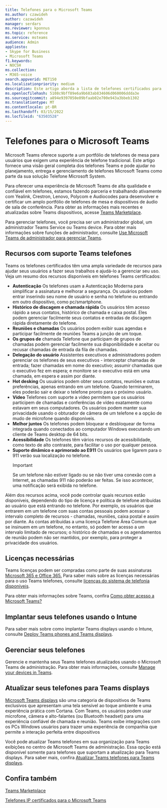 ```yaml
---
title: Telefones para o Microsoft Teams
ms.author: czawideh
author: cazawideh
manager: serdars
ms.reviewer: kponnus
ms.topic: reference
ms.service: msteams
audience: Admin
appliesto:
- Skype for Business
- Microsoft Teams
f1.keywords:
- NOCSH
ms.collection:
- M365-voice
search.appverid: MET150
ms.localizationpriority: medium
description: Este artigo aborda a lista de telefones certificados para Microsoft Teams e os recursos com suporte nos telefones certificados para Microsoft Teams.
ms.openlocfilehash: 5108c9bff89e6a9b683ab834606d060006ddda3e
ms.sourcegitcommit: a894e9397050e09bfaab02e700e943a3bbeb1302
ms.translationtype: MT
ms.contentlocale: pt-BR
ms.lasthandoff: 03/15/2022
ms.locfileid: "63503528"
---
```

# <a name="phones-for-microsoft-teams"></a>Telefones para o Microsoft Teams

Microsoft Teams oferece suporte a um portfólio de telefones de mesa para usuários que exigem uma experiência de telefone tradicional. Este artigo fornece uma visão geral completa dos telefones Teams e pode ajudar no planejamento, entrega e gerenciamento de telefones Microsoft Teams como parte da sua solução Telefone Microsoft System. 

Para oferecer uma experiência de Microsoft Teams de alta qualidade e confiável em telefones, estamos fazendo parceria e trabalhando ativamente com Yealink, Crestron, Lenovo, Polycom e Audiocodes para desenvolver e certificar um amplo portfólio de telefones de mesa e dispositivos de áudio de sala de conferência. Para obter as informações mais recentes e atualizadas sobre Teams dispositivos, acesse [Teams Marketplace](https://office.com/teamsdevices).

Para gerenciar telefones, você precisa ser um administrador global, um administrador Teams Service ou Teams device. Para obter mais informações sobre funções de administrador, consulte [Use Microsoft Teams de administrador para gerenciar Teams](../using-admin-roles.md).

## <a name="features-supported-by-teams-phones"></a>Recursos com suporte Teams telefones

Teams os telefones certificados têm uma ampla variedade de recursos para ajudar seus usuários a fazer seus trabalhos e ajudá-lo a gerenciar seu uso. Veja um resumo dos recursos disponíveis em telefones Teams certificados:

- **Autenticação** Os telefones usam a Autenticação Moderna para simplificar a assinatura e melhorar a segurança. Os usuários podem entrar inserindo seu nome de usuário e senha no telefone ou entrando em outro dispositivo, como pc/smartphone.
- **Histórico de discagem e chamada rápida** Os usuários têm acesso rápido a seus contatos, histórico de chamada e caixa postal. Eles podem gerenciar facilmente seus contatos e entradas de discagem rápida diretamente do telefone.
- **Reuniões e chamadas** Os usuários podem exibir suas agendas e participar facilmente de reuniões Teams a junção de um toque.
- **Os grupos de** chamada Telefone que participam de grupos de chamadas podem gerenciar facilmente sua disponibilidade e aceitar ou recusar chamadas de entrada da fila de chamadas.
- **Delegação do usuário** Assistentes executivos e administradores podem gerenciar os telefones de seus executivos - interceptar chamadas de entrada; fazer chamadas em nome do executivo; assumir chamadas que o executivo fez em espera; e monitore se o executivo está em uma chamada, em espera e assim por diante.
- **Hot desking** Os usuários podem obter seus contatos, reuniões e outras preferências, apenas entrando em um telefone. Quando terminarem, eles poderão sair e deixar o telefone pronto para o próximo usuário.
- **Vídeo** Telefones com suporte a vídeo permitem que os usuários participem de chamadas e conferências de vídeo exatamente como estavam em seus computadores. Os usuários podem manter sua privacidade usando o obturador de câmera de um telefone e a opção de mudo de microfone quando disponíveis.
- **Melhor juntos** Os telefones podem bloquear e desbloquear de forma integrada quando conectados ao computador Windows executando um cliente de Teams desktop de 64 bits.
- **Acessibilidade** Os telefones têm vários recursos de acessibilidade, como texto de alto contraste, para facilitar o uso por qualquer pessoa.
- **Suporte dinâmico e aprimorado ao E911** Os usuários que ligarem para o 911 verão sua localização no telefone. 
    > [!IMPORTANT]
    > Se um telefone não estiver ligado ou se não tiver uma conexão com a Internet, as chamadas 911 não poderão ser feitas. Se isso acontecer, uma notificação será exibida no telefone.

Além dos recursos acima, você pode controlar quais recursos estão disponíveis, dependendo do tipo de licença e política de telefone atribuídas ao usuário que está entrando no telefone. Por exemplo, os usuários que entrarem em um telefone com suas contas pessoais podem acessar o intervalo completo de recursos - chamadas, reuniões, caixa postal e assim por diante. As contas atribuídas a uma licença Telefone Área Comum que se insinuem em um telefone, no entanto, só podem ter acesso a um intervalo limitado de recursos; o histórico de chamadas e os agendamentos de reunião podem não ser mantidos, por exemplo, para proteger a privacidade dos usuários.

## <a name="required-licenses"></a>Licenças necessárias

Teams licenças podem ser compradas como parte de suas assinaturas [Microsoft 365 e Office 365.](/office365/servicedescriptions/teams-service-description) Para saber mais sobre as licenças necessárias para o uso Teams telefones, consulte [licenças do sistema de telefonia disponíveis](https://products.office.com/microsoft-teams/voice-calling).

Para obter mais informações sobre Teams, confira [Como obter acesso a Microsoft Teams?](https://support.office.com/article/fc7f1634-abd3-4f26-a597-9df16e4ca65b)

## <a name="deploy-your-phones-using-intune"></a>Implantar seus telefones usando o Intune

Para saber mais sobre como implantar Teams displays usando o Intune, consulte [Deploy Teams phones and Teams displays](phones-displays-deploy.md).

## <a name="manage-your-phones"></a>Gerenciar seus telefones

Gerencie e mantenha seus Teams telefones atualizados usando o Microsoft Teams de administração. Para obter mais informações, consulte [Manage your devices in Teams](device-management.md).

## <a name="upgrade-your-phones-to-teams-displays"></a>Atualizar seus telefones para Teams displays

[Microsoft Teams displays](teams-displays.md) são uma categoria de dispositivos de Teams exclusivos que apresentam uma tela sensível ao toque ambiente e uma experiência prática com Cortana. Com Teams, os usuários podem usar microfone, câmera e alto-falantes (ou Bluetooth headset) para uma experiência confiável de chamada e reunião. Teams exibe integrações com os PCs Windows usuários para trazer uma experiência de companhia que permite a interação perfeita entre dispositivos

Você pode atualizar Teams telefones em sua organização para Teams exibições no centro de Microsoft Teams de administração. Essa opção está disponível somente para telefones que suportam a atualização para Teams displays. Para saber mais, confira [Atualizar Teams telefones para Teams displays](upgrade-phones-to-displays.md).

## <a name="see-also"></a>Confira também

[Teams Marketplace](https://office.com/teamsdevices)

[Telefones IP certificados para o Microsoft Teams](teams-ip-phones.md)